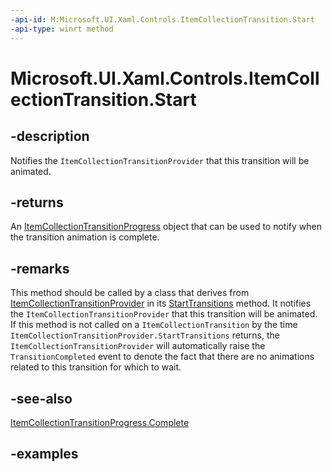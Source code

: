 ```yaml
---
-api-id: M:Microsoft.UI.Xaml.Controls.ItemCollectionTransition.Start
-api-type: winrt method
---
```


# Microsoft.UI.Xaml.Controls.ItemCollectionTransition.Start

<!--
public Microsoft.UI.Xaml.Controls.ItemCollectionTransitionProgress Start ();
-->


## -description

Notifies the `ItemCollectionTransitionProvider` that this transition will be animated.

## -returns

An [ItemCollectionTransitionProgress](itemcollectiontransitionprogress.md) object that can be used to notify when the transition animation is complete.

## -remarks

This method should be called by a class that derives from [ItemCollectionTransitionProvider](itemcollectiontransitionprovider.md) in its [StartTransitions](itemcollectiontransitionprovider_starttransitions_657762047.md) method. It notifies the `ItemCollectionTransitionProvider` that this transition will be animated. If this method is not called on a `ItemCollectionTransition` by the time `ItemCollectionTransitionProvider.StartTransitions` returns, the `ItemCollectionTransitionProvider` will automatically raise the `TransitionCompleted` event to denote the fact that there are no animations related to this transition for which to wait.

## -see-also

[ItemCollectionTransitionProgress.Complete](itemcollectiontransitionprogress_complete_1807836922.md)

## -examples


